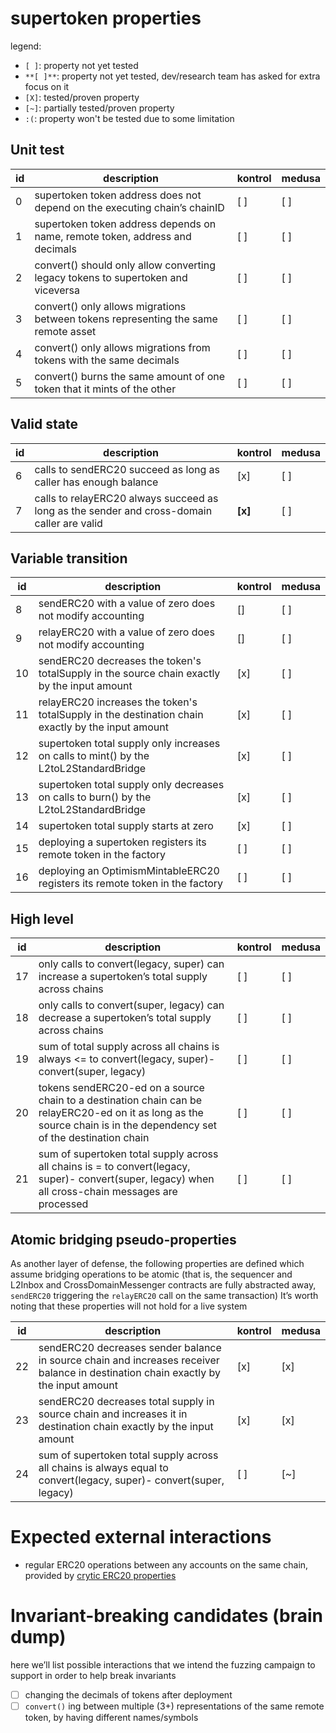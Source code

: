 # supertoken properties

legend:

- `[ ]`: property not yet tested
- `**[ ]**`: property not yet tested, dev/research team has asked for extra focus on it
- `[X]`: tested/proven property
- `[~]`: partially tested/proven property
- `:(`: property won't be tested due to some limitation

## Unit test

| id  | description                                                                        | kontrol | medusa |
| --- | ---------------------------------------------------------------------------------- | ------- | ------ |
| 0   | supertoken token address does not depend on the executing chain’s chainID          | [ ]     | [ ]    |
| 1   | supertoken token address depends on name, remote token, address and decimals       | [ ]     | [ ]    |
| 2   | convert() should only allow converting legacy tokens to supertoken and viceversa   | [ ]     | [ ]    |
| 3   | convert() only allows migrations between tokens representing the same remote asset | [ ]     | [ ]    |
| 4   | convert() only allows migrations from tokens with the same decimals                | [ ]     | [ ]    |
| 5   | convert() burns the same amount of one token that it mints of the other            | [ ]     | [ ]    |

## Valid state

| id  | description                                                                                | kontrol | medusa |
| --- | ------------------------------------------------------------------------------------------ | ------- | ------ |
| 6   | calls to sendERC20 succeed as long as caller has enough balance                            | [x]     | [ ]    |
| 7   | calls to relayERC20 always succeed as long as the sender and cross-domain caller are valid | **[x]** | [ ]    |

## Variable transition

| id  | description                                                                                       | kontrol | medusa |
| --- | ------------------------------------------------------------------------------------------------- | ------- | ------ |
| 8   | sendERC20 with a value of zero does not modify accounting                                         | []      | [ ]    |
| 9   | relayERC20 with a value of zero does not modify accounting                                        | []      | [ ]    |
| 10  | sendERC20 decreases the token's totalSupply in the source chain exactly by the input amount       | [x]     | [ ]    |
| 11  | relayERC20 increases the token's totalSupply in the destination chain exactly by the input amount | [x]     | [ ]    |
| 12  | supertoken total supply only increases on calls to mint() by the L2toL2StandardBridge             | [x]     | [ ]    |
| 13  | supertoken total supply only decreases on calls to burn() by the L2toL2StandardBridge             | [x]     | [ ]    |
| 14  | supertoken total supply starts at zero                                                            | [x]     | [ ]    |
| 15  | deploying a supertoken registers its remote token in the factory                                  | [ ]     | [ ]    |
| 16  | deploying an OptimismMintableERC20 registers its remote token in the factory                      | [ ]     | [ ]    |

## High level

| id  | description                                                                                                                                                           | kontrol | medusa |
| --- | --------------------------------------------------------------------------------------------------------------------------------------------------------------------- | ------- | ------ |
| 17  | only calls to convert(legacy, super) can increase a supertoken’s total supply across chains                                                                           | [ ]     | [ ]    |
| 18  | only calls to convert(super, legacy) can decrease a supertoken’s total supply across chains                                                                           | [ ]     | [ ]    |
| 19  | sum of total supply across all chains is always <= to convert(legacy, super)- convert(super, legacy)                                                                  | [ ]     | [ ]    |
| 20  | tokens sendERC20-ed on a source chain to a destination chain can be relayERC20-ed on it as long as the source chain is in the dependency set of the destination chain | [ ]     | [ ]    |
| 21  | sum of supertoken total supply across all chains is = to convert(legacy, super)- convert(super, legacy) when all cross-chain messages are processed                   | [ ]     | [ ]    |

## Atomic bridging pseudo-properties

As another layer of defense, the following properties are defined which assume bridging operations to be atomic (that is, the sequencer and L2Inbox and CrossDomainMessenger contracts are fully abstracted away, `sendERC20` triggering the `relayERC20` call on the same transaction)
It’s worth noting that these properties will not hold for a live system

| id  | description                                                                                                                        | kontrol | medusa |
| --- | ---------------------------------------------------------------------------------------------------------------------------------- | ------- | ------ |
| 22  | sendERC20 decreases sender balance in source chain and increases receiver balance in destination chain exactly by the input amount | [x]     | [x]    |
| 23  | sendERC20 decreases total supply in source chain and increases it in destination chain exactly by the input amount                 | [x]     | [x]    |
| 24  | sum of supertoken total supply across all chains is always equal to convert(legacy, super)- convert(super, legacy)                 | [ ]     | [~]    |

# Expected external interactions

- regular ERC20 operations between any accounts on the same chain, provided by [crytic ERC20 properties](https://github.com/crytic/properties?tab=readme-ov-file#erc20-tests)

# Invariant-breaking candidates (brain dump)

here we’ll list possible interactions that we intend the fuzzing campaign to support in order to help break invariants

- [ ] changing the decimals of tokens after deployment
- [ ] `convert()` ing between multiple (3+) representations of the same remote token, by having different names/symbols
